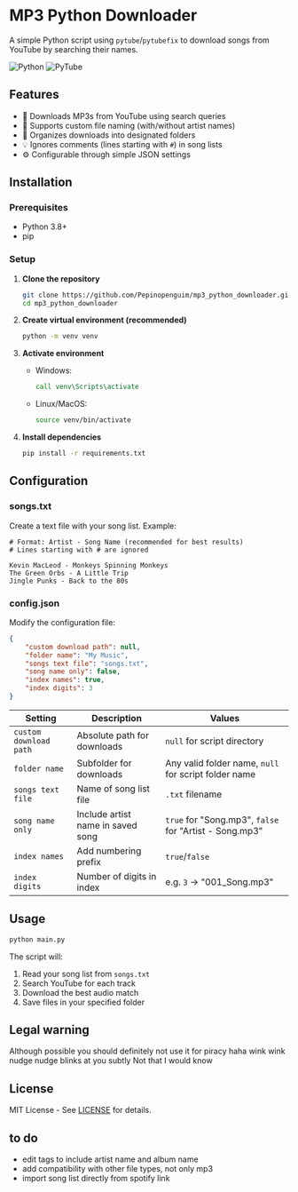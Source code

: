 # MP3 Python Downloader

A simple Python script using `pytube`/`pytubefix` to download songs from YouTube by searching their names.

![Python](https://img.shields.io/badge/Python-3.8%2B-blue)
![PyTube](https://img.shields.io/badge/PyTube-Fork-lightgrey)

## Features

- 🎵 Downloads MP3s from YouTube using search queries
- 📝 Supports custom file naming (with/without artist names)
- 📁 Organizes downloads into designated folders
- 💡 Ignores comments (lines starting with `#`) in song lists
- ⚙️ Configurable through simple JSON settings

## Installation

### Prerequisites
- Python 3.8+
- pip

### Setup

1. **Clone the repository**
   ```bash
   git clone https://github.com/Pepinopenguim/mp3_python_downloader.git
   cd mp3_python_downloader
   ```

2. **Create virtual environment (recommended)**
   ```bash
   python -m venv venv
   ```

3. **Activate environment**
   - Windows:
     ```cmd
     call venv\Scripts\activate
     ```
   - Linux/MacOS:
     ```bash
     source venv/bin/activate
     ```

4. **Install dependencies**
   ```bash
   pip install -r requirements.txt
   ```

## Configuration

### songs.txt
Create a text file with your song list. Example:
```plaintext
# Format: Artist - Song Name (recommended for best results)
# Lines starting with # are ignored

Kevin MacLeod - Monkeys Spinning Monkeys
The Green Orbs - A Little Trip
Jingle Punks - Back to the 80s
```

### config.json
Modify the configuration file:
```json
{
    "custom download path": null,
    "folder name": "My Music",
    "songs text file": "songs.txt",
    "song name only": false,
    "index names": true,
    "index digits": 3
}
```

| Setting | Description | Values |
|---------|-------------|--------|
| `custom download path` | Absolute path for downloads | `null` for script directory |
| `folder name` | Subfolder for downloads | Any valid folder name, `null` for script folder name |
| `songs text file` | Name of song list file | `.txt` filename |
| `song name only` | Include artist name in saved song | `true` for "Song.mp3", `false` for "Artist - Song.mp3" |
| `index names` | Add numbering prefix | `true`/`false` |
| `index digits` | Number of digits in index | e.g. `3` → "001_Song.mp3" |

## Usage

```bash
python main.py
```

The script will:
1. Read your song list from `songs.txt`
2. Search YouTube for each track
3. Download the best audio match
4. Save files in your specified folder


## Legal warning

Although possible you should definitely not use it for piracy haha
wink wink nudge nudge blinks at you subtly
Not that I would know

## License

MIT License - See [LICENSE](LICENSE) for details.

## to do
- edit tags to include artist name and album name
- add compatibility with other file types, not only mp3
- import song list directly from spotify link

